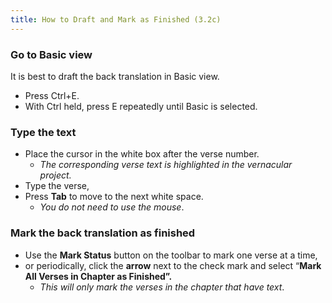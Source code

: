 ```yaml
---
title: How to Draft and Mark as Finished (3.2c)
---
```

### Go to Basic view

It is best to draft the back translation in Basic view.

-   Press Ctrl+E.
-   With Ctrl held, press E repeatedly until Basic is selected.

### Type the text

-   Place the cursor in the white box after the verse number.  
    -  *The corresponding verse text is highlighted in the vernacular project.*
-   Type the verse,
-   Press **Tab** to move to the next white space.  
    -  *You do not need to use the mouse*.

### Mark the back translation as finished

-   Use the **Mark Status** button on the toolbar to mark one verse at a time,
-   or periodically, click the **arrow** next to the check mark and select “**Mark All Verses in Chapter as Finished”.**  
    -  *This will only mark the verses in the chapter that have text*.
